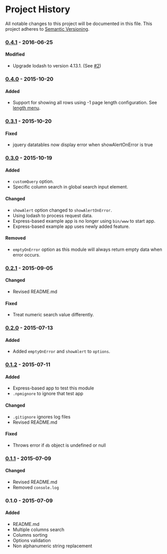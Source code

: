 # Project History

All notable changes to this project will be documented in this file. This project adheres to [Semantic Versioning](http://semver.org/).

### [0.4.1] - 2016-06-25

#### Modified
* Upgrade lodash to version 4.13.1. (See [#2](https://github.com/dycodedev/mongo-datatable/pull/2))

### [0.4.0] - 2015-10-20

#### Added
* Support for showing all rows using -1 page length configuration. See [length menu](https://datatables.net/examples/advanced_init/length_menu.html).

### [0.3.1] - 2015-10-20

#### Fixed
* jquery datatables now display error when showAlertOnError is true

### [0.3.0] - 2015-10-19

#### Added
* `customQuery` option.
* Specific column search in global search input element.


#### Changed
* `showAlert` option changed to `showAlertOnError`.
* Using lodash to process request data.
* Express-based example app is no longer using `bin/www` to start app.
* Express-based example app uses newly added feature.

#### Removed
* `emptyOnError` option as this module will always return empty data when error occurs.

### [0.2.1] - 2015-09-05

#### Changed
* Revised README.md

#### Fixed
* Treat numeric search value differently.

### [0.2.0] - 2015-07-13

#### Added
* Added `emptyOnError` and `showAlert` to `options`.

### [0.1.2] - 2015-07-11

#### Added
* Express-based app to test this module
* `.npmignore` to ignore that test app

#### Changed
* `.gitignore` ignores log files
* Revised README.md

#### Fixed
* Throws error if `db` object is undefined or null

### [0.1.1] - 2015-07-09

#### Changed
* Revised README.md
* Removed `console.log`

### 0.1.0 - 2015-07-09

#### Added
* README.md
* Multiple columns search
* Columns sorting
* Options validation
* Non alphanumeric string replacement

[0.4.1]: https://github.com/dycodedev/mongo-datatable/compare/0.4.0...0.4.1
[0.4.0]: https://github.com/dycodedev/mongo-datatable/compare/0.3.1...0.4.0
[0.3.1]: https://github.com/dycodedev/mongo-datatable/compare/0.3.0...0.3.1
[0.3.0]: https://github.com/dycodedev/mongo-datatable/compare/0.2.1...0.3.0
[0.2.1]: https://github.com/dycodedev/mongo-datatable/compare/0.2.0...0.2.1
[0.2.0]: https://github.com/dycodedev/mongo-datatable/compare/0.1.2...0.2.0
[0.1.2]: https://github.com/dycodedev/mongo-datatable/compare/0.1.1...0.1.2
[0.1.1]: https://github.com/dycodedev/mongo-datatable/compare/0.1.0...0.1.1